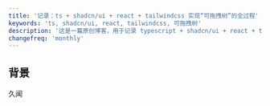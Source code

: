 ```yaml
---
title: '记录：ts + shadcn/ui + react + tailwindcss 实现“可拖拽树”的全过程'
keywords: 'ts, shadcn/ui, react, tailwindcss, 可拖拽树'
description: '这是一篇原创博客，用于记录 typescript + shadcn/ui + react + tailwindcss 实现可拖拽树的全过程'
changefreq: 'monthly'
---
```


## 背景

久闻 
